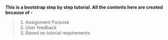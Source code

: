 **This is a bootstrap step by step tutorial. All the contents here are created because of -**

> 1. Assignment Purpose
> 2. User feedback
> 3. Based on tutorial requirements

